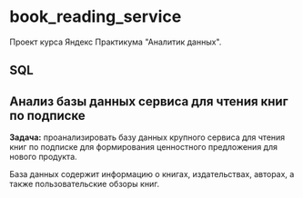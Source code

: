 # book_reading_service
Проект курса Яндекс Практикума "Аналитик данных". 
## SQL  
## Анализ базы данных сервиса для чтения книг по подписке
**Задача:** проанализировать базу данных крупного сервиса для чтения книг по подписке для формирования ценностного предложения для нового продукта.

База данных содержит информацию о книгах, издательствах, авторах, а также пользовательские обзоры книг.
